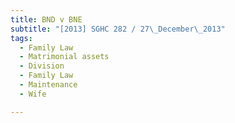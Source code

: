 ```yaml
---
title: BND v BNE 
subtitle: "[2013] SGHC 282 / 27\_December\_2013"
tags:
  - Family Law
  - Matrimonial assets
  - Division
  - Family Law
  - Maintenance
  - Wife

---
```


